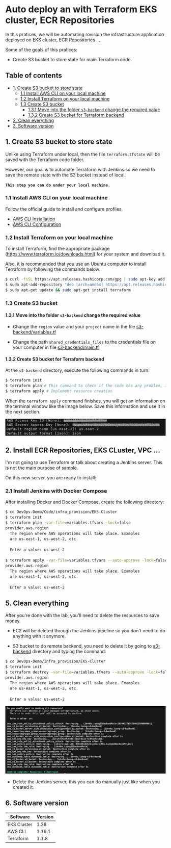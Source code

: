 # Auto deploy an  with Terraform EKS cluster, ECR Repositories
In this pratices, we will be automating rovision the infrastructure application deployed on EKS cluster, ECR Repositories ...

Some of the goals of this pratices:

- Create S3 bucket to store state for main Terraform code.

## Table of contents
- [1. Create S3 bucket to store state](#1-create-s3-bucket-to-store-state)
    - [1.1 Install AWS CLI on your local machine](#11-install-aws-cli-on-your-local-machine)
    - [1.2 Install Terraform on your local machine](#12-install-terraform-on-your-local-machine)
    - [1.3 Create S3 bucket](#13-create-s3-bucket)
        - [1.3.1 Move into the folder `s3-backend` change the required value](#131-move-into-the-folder-s3-backend-change-the-required-value)
        - [1.3.2 Create S3 bucket for Terraform backend](#132-create-s3-bucket-for-terraform-backend)
- [2. Clean everything](#5-clean-everything)
- [3. Software version](#6-software-version)

## 1. Create S3 bucket to store state

Unlike using Terraform under local, then the file `terraform.tfstate` will be saved with the Terraform code folder.

However, our goal is to automate Terraform with Jenkins so we need to save the remote state with the S3 bucket instead of local.

**`This step you can do under your local machine.`**

### 1.1 Install AWS CLI on your local machine

Follow the official guide to install and configure profiles.
- [AWS CLI Installation](https://docs.aws.amazon.com/cli/latest/userguide/cli-chap-install.html)
- [AWS CLI Configuration](https://docs.aws.amazon.com/cli/latest/userguide/cli-configure-profiles.html)

### 1.2 Install Terraform on your local machine

To install Terraform, find the appropriate package (https://www.terraform.io/downloads.html) for your system and download it.

Also, it is recommended that you use an Ubuntu computer to install Terraform by following the commands below:

```sh
$ curl -fsSL https://apt.releases.hashicorp.com/gpg | sudo apt-key add -
$ sudo apt-add-repository "deb [arch=amd64] https://apt.releases.hashicorp.com $(lsb_release -cs) main"
$ sudo apt-get update && sudo apt-get install terraform
```

### 1.3 Create S3 bucket

#### 1.3.1 Move into the folder `s3-backend` change the required value

- Change the `region` value and your `project` name in the file [s3-backend/variables.tf](./s3-backend/variables.tf)

- Change the path `shared_credentials_files` to the credentials file on your computer in file [s3-backend/main.tf](./s3-backend/main.tf)

#### 1.3.2 Create S3 bucket for Terraform backend

At the `s3-backend` directory, execute the following commands in turn:

```sh
$ terraform init
$ terraform plan # This command to check if the code has any problem, it will output the changed information to the screen
$ terraform apply # Implement resource creation
```

When the `terraform apply` command finishes, you will get an information on the terminal window like the image below. Save this information and use it in the next section.

![01-create-s3-bucket](./images/01-create-s3-bucket.jpg)

## 2. Install ECR Repositories, EKS CLuster, VPC ...

I'm not going to use Terraform or talk about creating a Jenkins server. This is not the main purpose of sample.

On this new server, you are ready to install:

### 2.1 Install Jenkins with Docker Compose

After installing Docker and Docker Compose, create the following directory:

```sh
$ cd DevOps-Demo/Code/infra_provision/EKS-Cluster
$ terraform init
$ terraform plan -var-file=variables.tfvars -lock=false
provider.aws.region
  The region where AWS operations will take place. Examples
  are us-east-1, us-west-2, etc.

  Enter a value: us-west-2

$ terraform apply -var-file=variables.tfvars --auto-approve -lock=false
provider.aws.region
  The region where AWS operations will take place. Examples
  are us-east-1, us-west-2, etc.

  Enter a value: us-west-2

```

## 5. Clean everything

After you're done with the lab, you'll need to delete the resources to save money.

- EC2 will be deleted through the Jenkins pipeline so you don't need to do anything with it anymore.

- S3 bucket to do remote backend, you need to delete it by going to [s3-backend](./s3-backend/) directory and typing the command:

```sh
$ cd DevOps-Demo/Infra_provision/EKS-Cluster
$ terraform init
$ terraform destroy -var-file=variables.tfvars --auto-approve -lock=false
provider.aws.region
  The region where AWS operations will take place. Examples
  are us-east-1, us-west-2, etc.

  Enter a value: us-west-2

```

![02-terraform-destroy](./images/02-terraform-destroy.jpg)

- Delete the Jenkins server, this you can do manually just like when you created it.

## 6. Software version

|  Software |  Version |
|---|---|
| EKS Cluster | 1.28 |
| AWS CLI | 1.19.1 |
| Terraform | 1.1.8 |